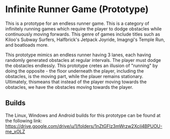 # Infinite Runner Game (Prototype)

This is a prototype for an endless runner game. This is a category of infinitely running games which require the player to dodge obstacles while continuously moving forwards. This genre of games include titles such as Kiloo's Subway Surfers, Halfbrick's Jetpack Joyride, Imagngi's Temple Run, and boatloads more.

This prototype mimics an endless runner having 3 lanes, each having randomly generated obstacles at regular intervals. The player must dodge the obstacles endlessly. This prototype cretes an illusion of "running" by doing the opposite - the floor underneath the player, including the obstacles, is the moving part, while the plauer remains stationary. Ultimately, thismeans that instead of the player moving towards the obstacles, we have the obstacles moving towards the player.

## Builds

The Linux, Windows and Android builds for this prototype can be found at the following link:
https://drive.google.com/drive/u/1/folders/1nZtGFlz3mWrzw2Xcil4BPUOU-me_xOLZ

